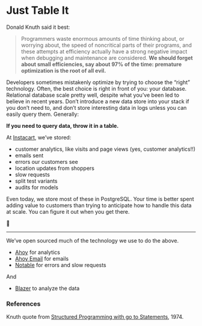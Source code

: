 # Just Table It

Donald Knuth said it best:

> Programmers waste enormous amounts of time thinking about, or worrying about, the speed of noncritical parts of their programs, and these attempts at efficiency actually have a strong negative impact when debugging and maintenance are considered. **We should forget about small efficiencies, say about 97% of the time: premature optimization is the root of all evil.**

Developers sometimes mistakenly optimize by trying to choose the “right” technology. Often, the best choice is right in front of you: your database. Relational database scale pretty well, despite what you’ve been led to believe in recent years. Don’t introduce a new data store into your stack if you don’t need to, and don’t store interesting data in logs unless you can easily query them. Generally:

**If you need to query data, throw it in a table.**

At [Instacart](https://www.instacart.com), we’ve stored:

- customer analytics, like visits and page views (yes, customer analytics!!)
- emails sent
- errors our customers see
- location updates from shoppers
- slow requests
- split test variants
- audits for models

Even today, we store most of these in PostgreSQL. Your time is better spent adding value to customers than trying to anticipate how to handle this data at scale. You can figure it out when you get there.

:mount_fuji:

---

We’ve open sourced much of the technology we use to do the above.

- [Ahoy](https://github.com/ankane/ahoy) for analytics
- [Ahoy Email](https://github.com/ankane/ahoy_email) for emails
- [Notable](https://github.com/ankane/notable) for errors and slow requests

And

- [Blazer](https://github.com/ankane/blazer) to analyze the data

### References

Knuth quote from [Structured Programming with go to Statements](https://www.cs.sjsu.edu/~mak/CS185C/KnuthStructuredProgrammingGoTo.pdf), 1974.
